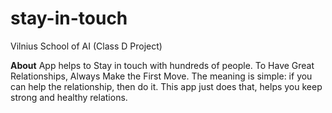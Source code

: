 # stay-in-touch
Vilnius School of AI (Class D Project)

**About**
App helps to Stay in touch with hundreds of people. To Have Great Relationships, Always Make the First Move. The meaning is simple: if you can help the relationship, then do it. This app just does that, helps you keep strong and healthy relations.
